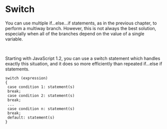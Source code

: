 # Switch

You can use multiple if...else…if statements, as in the previous chapter, to
perform a multiway branch. However, this is not always the best solution,
especially when all of the branches depend on the value of a single variable.

<br>

Starting with JavaScript 1.2, you can use a switch statement which handles
exactly this situation, and it does so more efficiently than repeated if...else
if statements.
```
switch (expression)
{
 case condition 1: statement(s)
 break;
 case condition 2: statement(s)
 break;
 ...
 case condition n: statement(s)
 break;
 default: statement(s)
}

```
